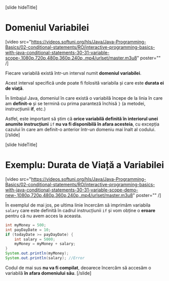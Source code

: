 [slide hideTitle]

# Domeniul Variabilei

[video src="https://videos.softuni.org/hls/Java/Java-Programming-Basics/02-conditional-statements/RO/interactive-programming-basics-with-java-conditional-statements-30-31-variable-scope-,1080p,720p,480p,360p,240p,.mp4/urlset/master.m3u8" poster="" /]

Fiecare variabilă există într-un interval numit **domeniul variabilei**.

Acest interval specifică unde poate fi folosită variabila și care este **durata ei de viață**.

În limbajul Java, domeniul în care există o variabilă începe de la linia în care am **definit-o** și se termină cu prima paranteză închisă `}` (a metodei, instrucțiunii **if**, etc.)

Astfel, este important să știm că **orice variabilă definită în interiorul unei anumite instrucțiuni** `if` **nu va fi disponibilă în afara acesteia**, cu excepția cazului în care am definit-o anterior într-un domeniu mai înalt al codului.
[/slide]

[slide hideTitle]

# Exemplu: Durata de Viață a Variabilei
[video src="https://videos.softuni.org/hls/Java/Java-Programming-Basics/02-conditional-statements/RO/interactive-programming-basics-with-java-conditional-statements-30-31-variable-scope-demo-new-,1080p,720p,480p,360p,240p,.mp4/urlset/master.m3u8" poster="" /]

În exemplul de mai jos, pe ultima linie încercăm să imprimăm variabila `salary` care este definită în cadrul instrucțiunii `if` și vom obține o **eroare** pentru că nu avem acces la aceasta.

```java
int myMoney = 500;
int payDayDate = 10;
if (todayDate >= payDayDate) {
    int salary = 5000;
    myMoney = myMoney + salary;
}
System.out.println(myMoney); 
System.out.println(salary); //Error

```

Codul de mai sus **nu va fi compilat**, deoarece încercăm să accesăm o variabilă **în afara domeniului său**.
[/slide]
